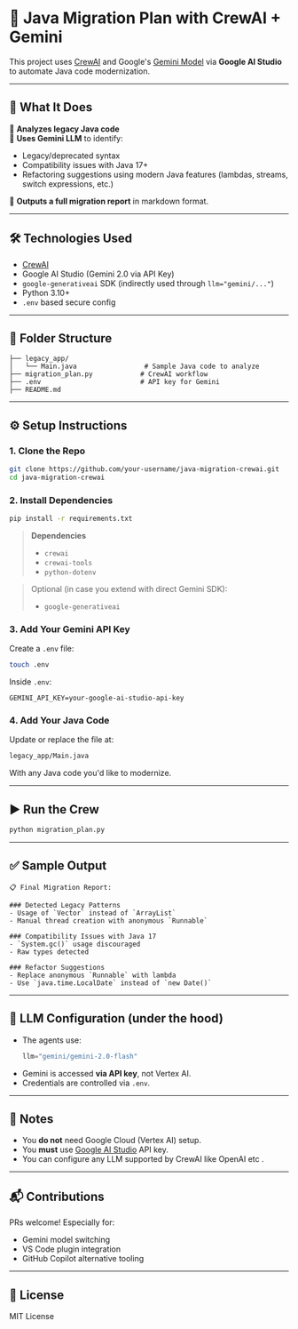 # 🧠 Java Migration Plan with CrewAI + Gemini

This project uses [CrewAI](https://docs.crewai.com/) and Google's [Gemini Model](https://aistudio.google.com//) via **Google AI Studio** to automate Java code modernization.

---

## 🚀 What It Does

🔎 **Analyzes legacy Java code**  
🧠 **Uses Gemini LLM** to identify:
- Legacy/deprecated syntax
- Compatibility issues with Java 17+
- Refactoring suggestions using modern Java features (lambdas, streams, switch expressions, etc.)

📝 **Outputs a full migration report** in markdown format.

---

## 🛠️ Technologies Used

- [CrewAI](https://github.com/joaomdmoura/crewai)
- Google AI Studio (Gemini 2.0 via API Key)
- `google-generativeai` SDK (indirectly used through `llm="gemini/..."`)
- Python 3.10+
- `.env` based secure config

---

## 📂 Folder Structure

```
├── legacy_app/
│   └── Main.java                 # Sample Java code to analyze
├── migration_plan.py            # CrewAI workflow
├── .env                         # API key for Gemini
├── README.md
```

---

## ⚙️ Setup Instructions

### 1. Clone the Repo

```bash
git clone https://github.com/your-username/java-migration-crewai.git
cd java-migration-crewai
```

### 2. Install Dependencies

```bash
pip install -r requirements.txt
```

> **Dependencies**
> - `crewai`
> - `crewai-tools`
> - `python-dotenv`

> Optional (in case you extend with direct Gemini SDK):
> - `google-generativeai`

### 3. Add Your Gemini API Key

Create a `.env` file:

```bash
touch .env
```

Inside `.env`:

```env
GEMINI_API_KEY=your-google-ai-studio-api-key
```

### 4. Add Your Java Code

Update or replace the file at:

```bash
legacy_app/Main.java
```

With any Java code you'd like to modernize.

---

## ▶️ Run the Crew

```bash
python migration_plan.py
```

---

## ✅ Sample Output

```
📋 Final Migration Report:

### Detected Legacy Patterns
- Usage of `Vector` instead of `ArrayList`
- Manual thread creation with anonymous `Runnable`

### Compatibility Issues with Java 17
- `System.gc()` usage discouraged
- Raw types detected

### Refactor Suggestions
- Replace anonymous `Runnable` with lambda
- Use `java.time.LocalDate` instead of `new Date()`
```

---

## 🤖 LLM Configuration (under the hood)

- The agents use:
  ```python
  llm="gemini/gemini-2.0-flash"
  ```
- Gemini is accessed **via API key**, not Vertex AI.
- Credentials are controlled via `.env`.

---

## 📌 Notes

- You **do not** need Google Cloud (Vertex AI) setup.
- You **must** use [Google AI Studio](https://makersuite.google.com/app/apikey) API key.
- You can configure any LLM supported by CrewAI like OpenAI etc .

---

## 📬 Contributions

PRs welcome! Especially for:
- Gemini model switching
- VS Code plugin integration
- GitHub Copilot alternative tooling

---

## 📄 License

MIT License
